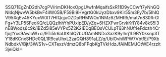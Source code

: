 SSQ71EgZnD2dh7cgPV/rimDKHoxOpgU/wfnMqaifsSxR11D9yCCwft7yNhGQNldqNjwvW5bkBvF4iIW05B/F59Bl9HVgrtG0kUyzDbxv9Kir55m3Fy7b/5IhIQV95XqEv45KYuxW0lT7HfQqjuOZDpRHMWOo1NMz6ZMHR5/mat7n830RrGlFg+Y3LP5SFeoKQ/cLQQzIhhYhPUxIpED/yZq+6HZXFwrGrvkKfIY84v8kS5l3nEBWods6c9k/iBZd5l85eVYPx5Z2K2IEDqBEQsVCULpT63hNUf4eFdczh4CrfjojtYxs9AwIoW+ci/9Ti5Ir6aUtKhlQ7bUOAmNNDo3azK9yIhrj1L9BY0ksnp3TY18dKCnxSHDe0QL1R9caUhxL2zaQQH891aLZ/q/UblOvhWPW7VbtfE/P9XbNdbdxV/Bjt/3W/S1v+CXTexzVdmzQ8bFPqbKgTVkHdzJfAiMEMJOtWE4rzzlt3jeiQkI=
